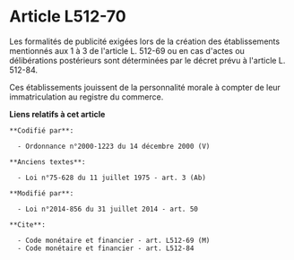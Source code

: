 # Article L512-70

Les formalités de publicité exigées lors de la création des établissements mentionnés aux 1 à 3 de  l'article L. 512-69 ou en
cas d'actes ou délibérations postérieurs sont déterminées par le décret prévu à l'article L. 512-84.

Ces établissements jouissent de la personnalité morale à compter de leur immatriculation au registre du commerce.

**Liens relatifs à cet article**

	**Codifié par**:

	  - Ordonnance n°2000-1223 du 14 décembre 2000 (V)

	**Anciens textes**:

	  - Loi n°75-628 du 11 juillet 1975 - art. 3 (Ab)

	**Modifié par**:

	  - Loi n°2014-856 du 31 juillet 2014 - art. 50

	**Cite**:

	  - Code monétaire et financier - art. L512-69 (M)
	  - Code monétaire et financier - art. L512-84
